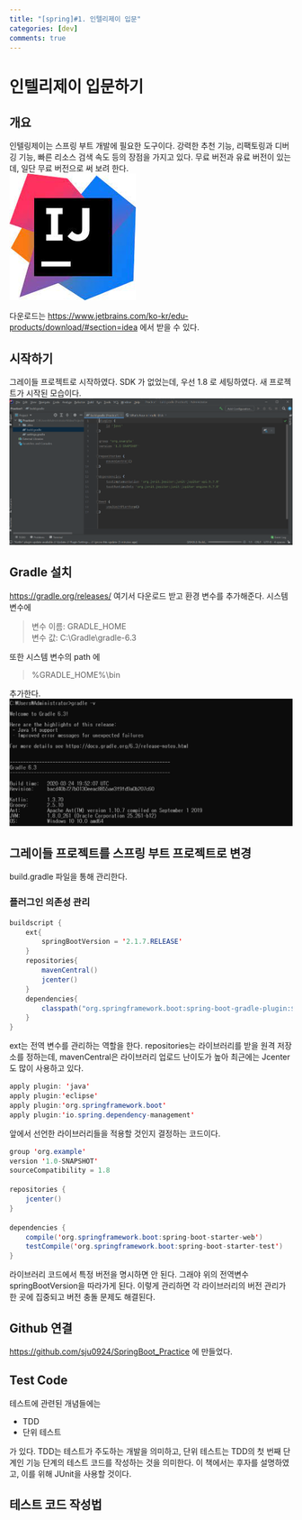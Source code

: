 ```yaml
---
title: "[spring]#1. 인텔리제이 입문"
categories: [dev]
comments: true
---
```


# 인텔리제이 입문하기

## 개요
인텔링제이는 스프링 부트 개발에 필요한 도구이다. 강력한 추천 기능, 리팩토링과 디버깅 기능, 빠른 리소스 검색 속도 등의 장점을 가지고 있다. 무료 버전과 유료 버전이 있는데, 일단 무료 버전으로 써 보려 한다.<br>
![intellj](..\assets\img\intellij.jfif)<br>

다운로드는 <https://www.jetbrains.com/ko-kr/edu-products/download/#section=idea> 에서 받을 수 있다.

## 시작하기
그레이들 프로젝트로 시작하였다. SDK 가 없었는데, 우선 1.8 로 세팅하였다. 새 프로젝트가 시작된 모습이다.
![newpj](..\assets\img\spring1_1_startproject.PNG)

## Gradle 설치
<https://gradle.org/releases/> 여기서 다운로드 받고 환경 변수를 추가해준다. 시스템 변수에
> 변수 이름: GRADLE_HOME<br>
> 변수 값: C:\Gradle\gradle-6.3<br>

또한 시스템 변수의 path 에 
> %GRADLE_HOME%\bin

추가한다.
![installgrade](..\assets\img\spring1_1_installgrade.PNG)
## 그레이들 프로젝트를 스프링 부트 프로젝트로 변경

build.gradle 파일을 통해 관리한다.

### 플러그인 의존성 관리

```java
buildscript {
    ext{
        springBootVersion = '2.1.7.RELEASE'
    }
    repositories{
        mavenCentral()
        jcenter()
    }
    dependencies{
        classpath("org.springframework.boot:spring-boot-gradle-plugin:${springBootVersion}")
    }
}
```
ext는 전역 변수를 관리하는 역할을 한다. repositories는 라이브러리를 받을 원격 저장소를 정하는데, mavenCentral은 라이브러리 업로드 난이도가 높아 최근에는 Jcenter도 많이 사용하고 있다.


```java
apply plugin: 'java'
apply plugin:'eclipse'
apply plugin:'org.springframework.boot'
apply plugin:'io.spring.dependency-management'
```
앞에서 선언한 라이브러리들을 적용할 것인지 결정하는 코드이다.

```java
group 'org.example'
version '1.0-SNAPSHOT'
sourceCompatibility = 1.8

repositories {
    jcenter()
}

dependencies {
    compile('org.springframework.boot:spring-boot-starter-web')
    testCompile('org.springframework.boot:spring-boot-starter-test')
}
```
라이브러리 코드에서 특정 버전을 명시하면 안 된다. 그래야 위의 전역변수 springBootVersion을 따라가게 된다. 이렇게 관리하면 각 라이브러리의 버전 관리가 한 곳에 집중되고 버전 충돌 문제도 해결된다.

## Github 연결
<https://github.com/sju0924/SpringBoot_Practice> 에 만들었다.


## Test Code
테스트에 관련된 개념들에는 
* TDD
* 단위 테스트

가 있다. TDD는 테스트가 주도하는 개발을 의미하고, 단위 테스트는 TDD의 첫 번째 단계인 기능 단계의 테스트 코드를 작성하는 것을 의미한다. 이 책에서는 후자를 설명하였고, 이를 위해 JUnit을 사용할 것이다.

## 테스트 코드 작성법